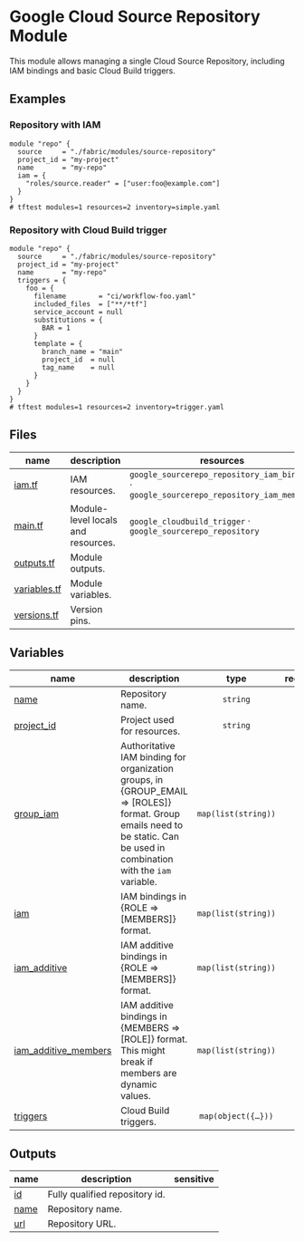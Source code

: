 # Google Cloud Source Repository Module

This module allows managing a single Cloud Source Repository, including IAM bindings and basic Cloud Build triggers.

## Examples

### Repository with IAM

```hcl
module "repo" {
  source     = "./fabric/modules/source-repository"
  project_id = "my-project"
  name       = "my-repo"
  iam = {
    "roles/source.reader" = ["user:foo@example.com"]
  }
}
# tftest modules=1 resources=2 inventory=simple.yaml
```

### Repository with Cloud Build trigger

```hcl
module "repo" {
  source     = "./fabric/modules/source-repository"
  project_id = "my-project"
  name       = "my-repo"
  triggers = {
    foo = {
      filename        = "ci/workflow-foo.yaml"
      included_files  = ["**/*tf"]
      service_account = null
      substitutions = {
        BAR = 1
      }
      template = {
        branch_name = "main"
        project_id  = null
        tag_name    = null
      }
    }
  }
}
# tftest modules=1 resources=2 inventory=trigger.yaml
```

<!-- TFDOC OPTS files:1 -->
<!-- BEGIN TFDOC -->

## Files

| name | description | resources |
|---|---|---|
| [iam.tf](./iam.tf) | IAM resources. | <code>google_sourcerepo_repository_iam_binding</code> · <code>google_sourcerepo_repository_iam_member</code> |
| [main.tf](./main.tf) | Module-level locals and resources. | <code>google_cloudbuild_trigger</code> · <code>google_sourcerepo_repository</code> |
| [outputs.tf](./outputs.tf) | Module outputs. |  |
| [variables.tf](./variables.tf) | Module variables. |  |
| [versions.tf](./versions.tf) | Version pins. |  |

## Variables

| name | description | type | required | default |
|---|---|:---:|:---:|:---:|
| [name](variables.tf#L44) | Repository name. | <code>string</code> | ✓ |  |
| [project_id](variables.tf#L49) | Project used for resources. | <code>string</code> | ✓ |  |
| [group_iam](variables.tf#L17) | Authoritative IAM binding for organization groups, in {GROUP_EMAIL => [ROLES]} format. Group emails need to be static. Can be used in combination with the `iam` variable. | <code>map&#40;list&#40;string&#41;&#41;</code> |  | <code>&#123;&#125;</code> |
| [iam](variables.tf#L24) | IAM bindings in {ROLE => [MEMBERS]} format. | <code>map&#40;list&#40;string&#41;&#41;</code> |  | <code>&#123;&#125;</code> |
| [iam_additive](variables.tf#L31) | IAM additive bindings in {ROLE => [MEMBERS]} format. | <code>map&#40;list&#40;string&#41;&#41;</code> |  | <code>&#123;&#125;</code> |
| [iam_additive_members](variables.tf#L38) | IAM additive bindings in {MEMBERS => [ROLE]} format. This might break if members are dynamic values. | <code>map&#40;list&#40;string&#41;&#41;</code> |  | <code>&#123;&#125;</code> |
| [triggers](variables.tf#L54) | Cloud Build triggers. | <code title="map&#40;object&#40;&#123;&#10;  filename        &#61; string&#10;  included_files  &#61; list&#40;string&#41;&#10;  service_account &#61; string&#10;  substitutions   &#61; map&#40;string&#41;&#10;  template &#61; object&#40;&#123;&#10;    branch_name &#61; string&#10;    project_id  &#61; string&#10;    tag_name    &#61; string&#10;  &#125;&#41;&#10;&#125;&#41;&#41;">map&#40;object&#40;&#123;&#8230;&#125;&#41;&#41;</code> |  | <code>&#123;&#125;</code> |

## Outputs

| name | description | sensitive |
|---|---|:---:|
| [id](outputs.tf#L17) | Fully qualified repository id. |  |
| [name](outputs.tf#L22) | Repository name. |  |
| [url](outputs.tf#L27) | Repository URL. |  |

<!-- END TFDOC -->
